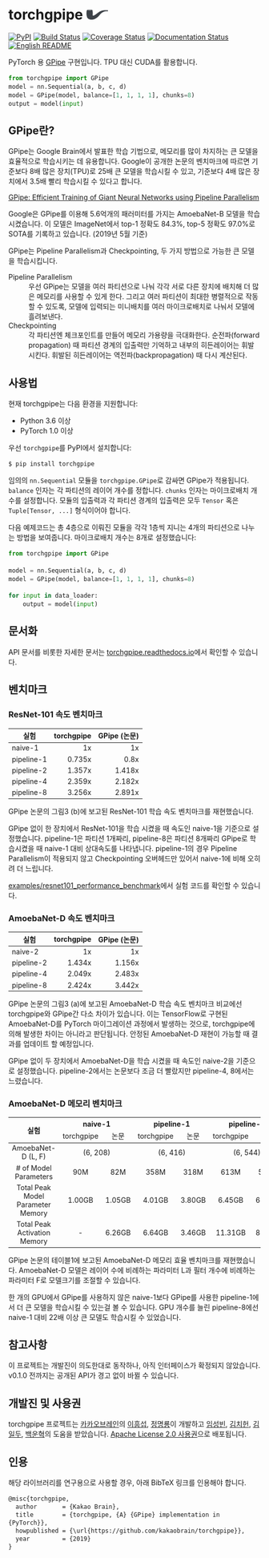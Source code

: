 # torchgpipe <img src="docs/_static/not-pipe.svg" height="20" />

[![PyPI](https://img.shields.io/pypi/v/torchgpipe.svg)](https://pypi.org/project/torchgpipe)
[![Build Status](https://travis-ci.org/kakaobrain/torchgpipe.svg?branch=master)](https://travis-ci.org/kakaobrain/torchgpipe)
[![Coverage Status](https://coveralls.io/repos/github/KakaoBrain/torchgpipe/badge.svg?branch=master)](https://coveralls.io/github/KakaoBrain/torchgpipe?branch=master)
[![Documentation Status](https://readthedocs.org/projects/torchgpipe/badge/?version=latest)](https://torchgpipe.readthedocs.io/en/latest/?badge=latest)
[![English README](https://img.shields.io/badge/readme-english-blue.svg)](README.md)

PyTorch 용 [GPipe](https://arxiv.org/abs/1811.06965) 구현입니다. TPU 대신
CUDA를 활용합니다.

```python
from torchgpipe import GPipe
model = nn.Sequential(a, b, c, d)
model = GPipe(model, balance=[1, 1, 1, 1], chunks=8)
output = model(input)
```

## GPipe란?

GPipe는 Google Brain에서 발표한 학습 기법으로, 메모리를 많이 차지하는 큰 모델을
효율적으로 학습시키는 데 유용합니다. Google이 공개한 논문의 벤치마크에 따르면
기준보다 8배 많은 장치(TPU)로 25배 큰 모델을 학습시킬 수 있고, 기준보다 4배
많은 장치에서 3.5배 빨리 학습시킬 수 있다고 합니다.

[GPipe: Efficient Training of Giant Neural Networks using Pipeline Parallelism](https://arxiv.org/abs/1811.06965)

Google은 GPipe를 이용해 5.6억개의 패러미터를 가지는 AmoebaNet-B 모델을
학습시켰습니다. 이 모델은 ImageNet에서 top-1 정확도 84.3%, top-5 정확도 97.0%로
SOTA를 기록하고 있습니다. (2019년 5월 기준)

GPipe는 Pipeline Parallelism과 Checkpointing, 두 가지 방법으로 가능한 큰 모델을
학습시킵니다.

<dl>
<dt>Pipeline Parallelism</dt>
<dd>우선 GPipe는 모델을 여러 파티션으로 나눠 각각 서로 다른 장치에 배치해 더
    많은 메모리를 사용할 수 있게 한다. 그리고 여러 파티션이 최대한 병렬적으로
    작동할 수 있도록, 모델에 입력되는 미니배치를 여러 마이크로배치로 나눠서
    모델에 흘려보낸다.</dd>

<dt>Checkpointing</dt>
<dd>각 파티션엔 체크포인트를 만들어 메모리 가용량을 극대화한다. 순전파(forward
    propagation) 때 파티션 경계의 입출력만 기억하고 내부의 히든레이어는
    휘발시킨다. 휘발된 히든레이어는 역전파(backpropagation) 때 다시
    계산된다.</dd>
</dl>

## 사용법

현재 torchgpipe는 다음 환경을 지원합니다:

- Python 3.6 이상
- PyTorch 1.0 이상

우선 `torchgpipe`를 PyPI에서 설치합니다:

```sh
$ pip install torchgpipe
```

임의의 `nn.Sequential` 모듈을 `torchgpipe.GPipe`로 감싸면 GPipe가 적용됩니다.
`balance` 인자는 각 파티션의 레이어 개수를 정합니다. `chunks` 인자는
마이크로배치 개수를 설정합니다. 모듈의 입출력과 각 파티션 경계의 입출력은 모두
`Tensor` 혹은 `Tuple[Tensor, ...]` 형식이어야 합니다.

다음 예제코드는 총 4층으로 이뤄진 모듈을 각각 1층씩 지니는 4개의 파티션으로
나누는 방법을 보여줍니다. 마이크로배치 개수는 8개로 설정했습니다:

```python
from torchgpipe import GPipe

model = nn.Sequential(a, b, c, d)
model = GPipe(model, balance=[1, 1, 1, 1], chunks=8)

for input in data_loader:
    output = model(input)
```

## 문서화

API 문서를 비롯한 자세한 문서는 [torchgpipe.readthedocs.io][rtd]에서 확인할 수
있습니다.

[rtd]: https://torchgpipe.readthedocs.io/

## 벤치마크

### ResNet-101 속도 벤치마크

실험 | torchgpipe | GPipe (논문)
---------- | -----: | -----:
naive-1    |     1x |     1x
pipeline-1 | 0.735x |   0.8x
pipeline-2 | 1.357x | 1.418x
pipeline-4 | 2.359x | 2.182x
pipeline-8 | 3.256x | 2.891x

GPipe 논문의 그림3 (b)에 보고된 ResNet-101 학습 속도 벤치마크를
재현했습니다.

GPipe 없이 한 장치에서 ResNet-101을 학습 시켰을 때 속도인 naive-1을 기준으로
설정했습니다. pipeline-1은 파티션 1개짜리, pipeline-8은 파티션 8개짜리 GPipe로
학습시켰을 때 naive-1 대비 상대속도를 나타냅니다. pipeline-1의 경우 Pipeline
Parallelism이 적용되지 않고 Checkpointing 오버헤드만 있어서 naive-1에 비해
오히려 더 느립니다.

[examples/resnet101_performance_benchmark](examples/resnet101_performance_benchmark)에서
실험 코드를 확인할 수 있습니다.

### AmoebaNet-D 속도 벤치마크

실험 | torchgpipe | GPipe (논문)
---------- | -----: | -----:
naive-2    |     1x |     1x
pipeline-2 | 1.434x | 1.156x
pipeline-4 | 2.049x | 2.483x
pipeline-8 | 2.424x | 3.442x

GPipe 논문의 그림3 (a)에 보고된 AmoebaNet-D 학습 속도 벤치마크 비교에선
torchgpipe와 GPipe간 다소 차이가 있습니다. 이는 TensorFlow로 구현된
AmoebaNet-D를 PyTorch 마이그레이션 과정에서 발생하는 것으로, torchgpipe에 의해
발생한 차이는 아니라고 판단됩니다. 안정된 AmoebaNet-D 재현이 가능할 때 결과를
업데이트 할 예정입니다.

GPipe 없이 두 장치에서 AmoebaNet-D을 학습 시켰을 때 속도인 naive-2을 기준으로
설정했습니다. pipeline-2에서는 논문보다 조금 더 빨랐지만 pipeline-4, 8에서는
느렸습니다.

### AmoebaNet-D 메모리 벤치마크

<table>
  <thead>
    <tr>
      <th rowspan="2">실험</th>
      <th colspan="2">naive-1</th>
      <th colspan="2">pipeline-1</th>
      <th colspan="2">pipeline-2</th>
      <th colspan="2">pipeline-4</th>
      <th colspan="2">pipeline-8</th>
    </tr>
    <tr align="center">
      <td>torchgpipe</td>
      <td>논문</td>
      <td>torchgpipe</td>
      <td>논문</td>
      <td>torchgpipe</td>
      <td>논문</td>
      <td>torchgpipe</td>
      <td>논문</td>
      <td>torchgpipe</td>
      <td>논문</td>
    </tr>
  </thead>
  <tbody>
    <tr align="center">
      <td>AmoebaNet-D (L, F)</td>
      <td colspan="2">(6, 208)</td>
      <td colspan="2">(6, 416)</td>
      <td colspan="2">(6, 544)</td>
      <td colspan="2">(12, 544)</td>
      <td colspan="2">(24, 512)</td>
    </tr>
    <tr align="center">
      <td># of Model Parameters</td>
      <td>90M</td>
      <td>82M</td>
      <td>358M</td>
      <td>318M</td>
      <td>613M</td>
      <td>542M</td>
      <td>1.16B</td>
      <td>1.05B</td>
      <td>2.01B</td>
      <td>1.80B</td>
    </tr>
    <tr align="center">
      <td>Total Peak Model Parameter Memory</td>
      <td>1.00GB</td>
      <td>1.05GB</td>
      <td>4.01GB</td>
      <td>3.80GB</td>
      <td>6.45GB</td>
      <td>6.45GB</td>
      <td>13.00GB</td>
      <td>12.53GB</td>
      <td>22.42GB</td>
      <td>24.62GB</td>
    </tr>
    <tr align="center">
      <td>Total Peak Activation Memory</td>
      <td>-</td>
      <td>6.26GB</td>
      <td>6.64GB</td>
      <td>3.46GB</td>
      <td>11.31GB</td>
      <td>8.11GB</td>
      <td>18.72GB</td>
      <td>15.21GB</td>
      <td>35.78GB</td>
      <td>26.24GB</td>
    </tr>
  </tbody>
</table>

GPipe 논문의 테이블1에 보고된 AmoebaNet-D 메모리 효율 벤치마크를 재현했습니다.
AmoebaNet-D 모델은 레이어 수에 비례하는 파라미터 L과 필터 개수에 비례하는
파라미터 F로 모델크기를 조절할 수 있습니다.

한 개의 GPU에서 GPipe를 사용하지 않은 naive-1보다 GPipe를 사용한 pipeline-1에서
더 큰 모델을 학습시킬 수 있는걸 볼 수 있습니다. GPU 개수를 늘린 pipeline-8에선
naive-1 대비 22배 이상 큰 모델도 학습시킬 수 있었습니다.

## 참고사항

이 프로젝트는 개발진이 의도한대로 동작하나, 아직 인터페이스가 확정되지
않았습니다. v0.1.0 전까지는 공개된 API가 경고 없이 바뀔 수 있습니다.

## 개발진 및 사용권

torchgpipe 프로젝트는 [카카오브레인][]의 [이흥섭][], [정명룡][]이 개발하고
[임성빈][], [김치헌][], [김일두][], [백운혁][]의 도움을 받았습니다. [Apache
License 2.0 사용권](LICENSE)으로 배포됩니다.

[카카오브레인]: https://kakaobrain.com/
[이흥섭]: https://subl.ee/
[정명룡]: https://github.com/mrJeong
[임성빈]: https://github.com/sungbinlim
[김치헌]: https://github.com/chiheonk
[김일두]: https://github.com/ildoonet
[백운혁]: https://github.com/wbaek

## 인용

해당 라이브러리를 연구용으로 사용할 경우, 아래 BibTeX 링크를 인용해야 합니다.

```
@misc{torchgpipe,
  author       = {Kakao Brain},
  title        = {torchgpipe, {A} {GPipe} implementation in {PyTorch}},
  howpublished = {\url{https://github.com/kakaobrain/torchgpipe}},
  year         = {2019}
}
```
